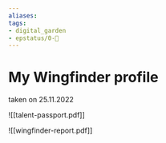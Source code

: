 ```yaml
---
aliases: 
tags: 
- digital_garden
- epstatus/0-🌰
---
```

# My Wingfinder profile
taken on 25.11.2022

![[talent-passport.pdf]]

![[wingfinder-report.pdf]]